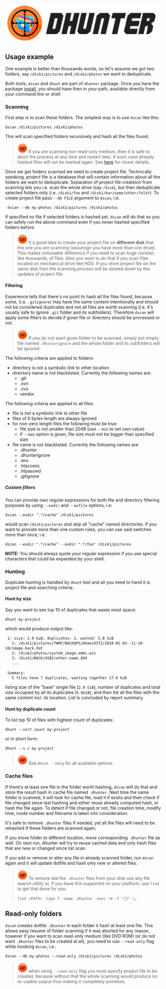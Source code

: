  [![dhunter logo](img/logo.png)](https://github.com/MarcinOrlowski/dhunter)
 ---

## Usage example ##

 One example is better than thousands words, so let's assume we got two folders, say 
 `/disk1/pictures` and `/disk2/photos` we want to deduplicate.
 
 Both tools, `dscan` and `dhunt` are part of `dhunter` package. Once you have the
 package [install](install.md), you should have then in your path, available directly
 from your command line or shell.
 
### Scanning ###
 
 First step is to scan these folders. The simplest way is to use `dscan` like this:
 
    dscan /disk1/pictures /disk2/photos

 This will scan specified folders recursively and hash all the files found.

 > ![Tip](img/tip-small.png) If you are scanning non read-only medium, then it is safe to abort the process
 > at any time and restart later. It such case already hashed files will not be hashed
 > again. See [here](#read-only-folders) for closer details.
 
 Once we got folders scanned we need to create project file. Technically speaking, project
 file is a database that will contain information about all the folders we want to 
 deduplicate. Separation of project file createion from scanning lets you i.e. scan the
 whole drive (say `/disk`), but then deduplicate selected folders only (i.e. `/disk1/foo`
 and `/disk1/bar/some/other/foldr`). To create project file pass `--db FILE` argument
 to `dscan`, i.e.
 
     dscan --db my-photos /disk1/pictures /disk2/photos

 If specified no file if selected folders is hashed yet, `dscan` will do that so you can
 safely run the above command even if you never hashed specified folders before. 

 > ![Tip](img/tip-small.png) It a good idea to create your project file on **different
 > disk** that the one you are scanning (assumign you have more than one drive). This
 > makes noticeable difference if you need to scan huge number, like thousands, of files.
 > Also you want to do that if you scan files located on mechanical drive like HDD.
 > If you store project file on the same disk then the scanning process will be
 > slowed down by the updates of project file.
 
#### Filtering ####

 Experience tells that there's no point to hash all the files found, because some, (i.e.
 `.gitignore`) may have the same content intentionally and should not be considered 
 duplicates and not all files are worth scanning (i.e. it's usually safe to ignore 
 `.git` folder and its subfolders). Therefore `dscan` will apply some filters to decide
 if given file or directory should be processed or not.
 
 > ![Tip](img/tip-small.png) If you do not want given folder to be scanned, 
 > simply put empty file named `.dhunterignore` and the whole folder and its subfolders
 > will be ignored.
 
 The following criteria are applied to folders:
 
  * directory is not a symbolic link to other location
  * directory name is not blacklisted. Currently the following names are:
    * .git
    * .svn
    * .cvs
    * vendor

 The following criteria are applied to all files:
  
  * file is not a symbolic link to other file 
  * files of 0 bytes length are always ignored
  * for non-zero length files the following must be true: 
    * file size is not smaller than 2048 (use `--min` to set own value)
    * if `--max` option is given, file size must not be bigger than specified size
  * file name is not blacklisted. Currently the following names are:
    * .dhunter
    * .dhunterignore
    * .env
    * .htaccess
    * .htpasswd
    * .gitignore

##### Custom filters #####

 You can provide own regular expressions for both file and directory filtering purposes by using
 `--exdir` and `--exfile` options, i.e:

    dscan --exdir ".*/cache" /disk1/pictures

 would scan `/disk1/pictures` and skip all "cache" named directories. If you want to provide more
 than one custom rules, you can use said switches more than once, i.e.

    dscan --exdir ".*/cache" --exdir ".*/foo" /disk1/pictures

 **NOTE:** You should always quote your regular expression if you use special characters that
 could be expanded by your shell.
 
### Hunting ###

 Duplicate hunting is handled by `dhunt` tool and all you need to hand it is project file
 and searching criteria.
 
#### Hunt by size ####

 Say you want to see top 10 of duplicates that waste most space:
 
    dhunt my-project

 which would produce output like:

     1: size: 2.9 GiB, duplicates: 2, wasted: 5.8 GiB
       1: /disk1/pictures/TWRP/BACKUPS/69aecd3f2/2018-02-03--11-10-10/image-back.dat
       2: /disk2/photos/system_image.emmc.win
       3: /disk1/BACK/USB2/other-name.ddd
       ...
       
     Summary:
       5 files have 7 duplicates, wasting together 17.6 GiB

 listing size of the "base" single file (`2.9 GiB`), number of duplicates and total size occupied by all its
 duplicates (`5.8GiB`), and then list all the files with the same content incl. its location. List is concluded
 by report summary.

#### Hunt by duplicate count ####
 
 To list top 10 of files with highest count of duplicates:
 
    dhunt --sort count my-project

 or in short form:
 
    dhunt --s c my-project

 > ![Tip](img/tip-small.png) See `dhunt --help` for all available options.

### Cache files ###

 If there's at least one file in the folder worth hashing, `dscan` will do that and store 
 the result hash in cache file named `.dhunter`. Next time the same folder is scanned, it
 will look for cache file, load it if exists and then check if file changed since last
 hashing and either reuse already computed hash, or hash the file again. To detect if file
 changed or not, file creation time, modify time, inode number and filename is taken into
 consideration.
 
 It's safe to remove `.dhunter` files if needed, yet all the files will need to be rehashed
 if these folders are scanned again.
 
 If you move folder to different location, move corresponding `.dhunter` file as well.
 On next run, dhunter will try to reuse cached data and only hash files that are new or
 changed since list scan.
 
 If you add or remove or alter any file in already scanned folder, run `dscan` again
 and it will update dotfile and hash only new or altered files.

 > ![Tip](img/tip-small.png) To remove alal the `.dhunter` files from your disk
 > use any file search utility or, if you have this supported on your platform,
 > use `find` to get that done for you:
 > 
 > `find <PATH> -type f -name .dhunter -exec rm -f "{}" \;`
 

## Read-only folders ##

 `dscan` creates dotfile `.dhunter` in each folder it hash at least one file. This allows
 easy resume of folder scanning if it was aborted for any reason, however if you want to
 scan read-only medium (like DVD ROM) (or do not want `.dhunter` files to be created at
 all), you need to use `--read-only` flag while invoking `dscan`, i.e.:
 
    dscan --db my-photos --read-only /disk1/pictures /disk2/photos

 > ![Tip](img/tip-small.png) when using `--read-only` flag you must specify project file to be created, because
 > without that the whole scanning would produce no re-usable output thus making it completely pointless.

